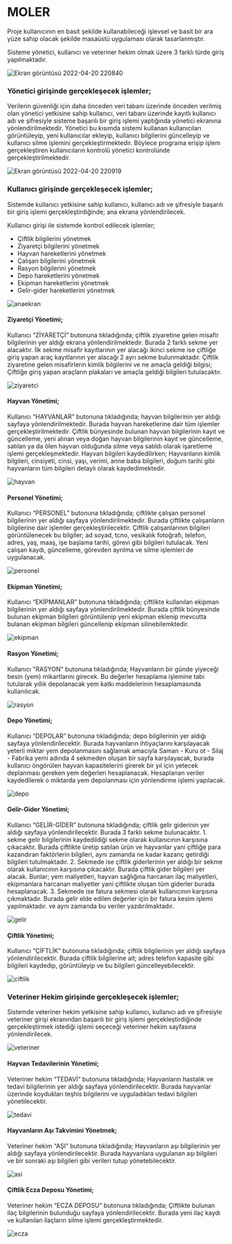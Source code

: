 # MOLER

Proje kullanıcının en basit şekilde kullanabileceği işlevsel ve basit bir ara yüze sahip olacak şekilde masaüstü uygulaması olarak tasarlanmıştır.

Sisteme yönetici, kullanıcı ve veteriner hekim olmak üzere 3 farklı türde giriş yapılmaktadır.


![Ekran görüntüsü 2022-04-20 220840](https://user-images.githubusercontent.com/98388628/164305517-892d9062-3cbb-430c-b353-c778c287d08f.png)


### Yönetici girişinde gerçekleşecek işlemler;
Verilerin güvenliği için daha önceden veri tabanı üzerinde önceden verilmiş olan yönetici yetkisine sahip kullanıcı,
veri tabanı üzerinde kayıtlı kullanıcı adı ve şifresiyle sisteme başarılı bir giriş işlemi yaptığında yönetici ekranına yönlendirilmektedir. Yönetici bu kısımda sistemi kullanan kullanıcıları görüntüleyip, yeni kullanıcılar ekleyip, kullanıcı bilgilerini güncelleyip ve kullanıcı silme işlemini gerçekleştirmektedir. Böylece programa erişip işlem gerçekleştiren kullanıcıların kontrolü yönetici kontrolünde gerçekleştirilmektedir.

![Ekran görüntüsü 2022-04-20 220919](https://user-images.githubusercontent.com/98388628/164306084-9cea84dd-49a4-4aa6-a9f1-946c4634d876.png)



### Kullanıcı girişinde gerçekleşecek işlemler;
Sistemde kullanıcı yetkisine sahip kullanıcı, kullanıcı adı ve şifresiyle başarılı bir giriş
işlemi gerçekleştirdiğinde; ana ekrana yönlendirilecek.

Kullanıcı girişi ile sistemde kontrol edilecek işlemler;
- Çiftlik bilgilerini yönetmek
- Ziyaretçi bilgilerini yönetmek
- Hayvan hareketlerini yönetmek
- Çalışan bilgilerini yönetmek
- Rasyon bilgilerini yönetmek
- Depo hareketlerini yönetmek
- Ekipman hareketlerini yönetmek
- Gelir-gider hareketlerini yönetmek
 
 
![anaekran](https://user-images.githubusercontent.com/98388628/164306118-c6c2854e-8b39-452d-b9ac-bca89abae6aa.png)

#### Ziyaretçi Yönetimi;

Kullanıcı “ZİYARETÇİ” butonuna tıkladığında; çiftlik ziyaretine gelen misafir bilgilerinin yer aldığı ekrana yönlendirilmektedir. Burada 2 farklı sekme yer alacaktır. İlk sekme misafir kayıtlarının yer alacağı ikinci sekme ise çiftliğe giriş yapan araç kayıtlarının yer alacağı 2 ayrı sekme bulunmaktadır. Çiftlik ziyaretine gelen misafirlerin kimlik bilgilerini ve ne amaçla geldiği bilgisi; Çiftliğe giriş yapan araçların plakaları ve amaçla geldiği bilgileri tutulacaktır.

![ziyaretci](https://user-images.githubusercontent.com/98388628/164374014-b43f17c5-88c6-4665-908d-6fe154967ad0.png)

#### Hayvan Yönetimi;

Kullanıcı “HAYVANLAR” butonuna tıkladığında; hayvan bilgilerinin yer aldığı sayfaya yönlendirilmektedir. Burada hayvan hareketlerine dair tüm işlemler gerçekleştirilmektedir. Çiftlik bünyesinde bulunan hayvan bilgilerinin kayıt ve güncelleme, yeni alınan veya doğan hayvan bilgilerinin kayıt ve güncelleme, satılan ya da ölen hayvan olduğunda silme veya satıldı olarak işaretleme işlemi gerçekleşmektedir. Hayvan bilgileri kaydedilirken; Hayvanların kimlik bilgileri, cinsiyeti, cinsi, yaşı, verimi, anne baba bilgileri, doğum tarihi gibi hayvanların tüm bilgileri detaylı olarak kaydedimektedir.

![hayvan](https://user-images.githubusercontent.com/98388628/164375450-4584e95a-e8d5-4f4c-9607-2a673f382c24.png)
 
#### Personel Yönetimi;

Kullanıcı “PERSONEL” butonuna tıkladığında; çiftlikte çalışan personel bilgilerinin yer aldığı sayfaya yönlendirilmektedir. Burada çiftlikte çalışanların bilgilerine dair işlemler gerçekleştirilecektir. Çiftlik çalışanlarının bilgileri görüntülenecek bu bilgiler; ad soyad, tcno, vesikalık fotoğrafı, telefon, adres, yaş, maaş, işe başlama tarihi, görevi gibi bilgileri tutulacak. Yeni çalışan kaydı, güncelleme, görevden ayrılma ve silme işlemleri de uygulanacak.
 
 ![personel](https://user-images.githubusercontent.com/98388628/164376068-8b8928f3-47f5-47e6-a43e-21705d9a16ef.png)

#### Ekipman Yönetimi;

Kullanıcı “EKİPMANLAR” butonuna tıkladığında; çiftlikte kullanılan ekipman bilgilerinin yer aldığı sayfaya yönlendirilmektedir. Burada çiftlik bünyesinde bulunan ekipman bilgileri görüntülenip yeni ekipman eklenip mevcutta bulanan ekipman bilgileri güncellenip ekipman silinebilemktedir.

![ekipman](https://user-images.githubusercontent.com/98388628/164376384-86456983-f29d-438b-948a-bdbddeb81b8e.png)

#### Rasyon Yönetimi;

Kullanıcı "RASYON" butonuna tıkladığında; Hayvanların bir günde yiyeceği besin (yem) mikartlarını girecek. Bu değerler hesaplama işlemine tabi tutularak yıllık depolanacak yem katkı maddelerinin hesaplamasında kullanılıcak.

![rasyon](https://user-images.githubusercontent.com/98388628/164376848-46a8acbc-5e03-4d3c-88ef-e6c620bdb16c.png)

#### Depo Yönetimi;

Kullanıcı “DEPOLAR” butonuna tıkladığında; depo bilgilerinin yer aldığı sayfaya yönlendirilecektir. Burada hayvanların ihtiyaçlarını karşılayacak yeterli miktar yem depolanmasını sağlamak amacıyla Saman - Kuru ot - Silaj - Fabrika yemi  adında 4 sekmeden oluşan bir sayfa karşılayacak, burada kullanıcı öngörülen hayvan kapasitelerini girerek bir yıl için yetecek deplanması gereken yem değerleri hesaplanacak. Hesaplanan veriler kaydedilerek o miktarda yem depolanması için yönlendirme işlemi yapılacak. 

![depo](https://user-images.githubusercontent.com/98388628/164378503-e8dd1783-82c4-482e-81ec-e0ea52eb2e4e.png)

#### Gelir-Gider Yönetimi;

Kullanıcı “GELİR-GİDER” butonuna tıkladığında; çiftlik gelir giderinin yer aldığı sayfaya yönlendirilecektir. Burada 3 farklı sekme bulunacaktır. 1. sekme gelir bilgilerinin kaydedildiği sekme olarak kullanıcının karşısına çıkacaktır. Burada çiftlikte üretip satılan ürün ve hayvanlar yani çiftliğe para kazandıran faktörlerin bilgileri, aynı zamanda ne kadar kazanç getirdiği bilgileri tutulmaktadır. 2. Sekmede ise çiftlik giderlerinin yer aldığı bir sekme olarak kullanıcının karşısına çıkacaktır. Burada çiftlik gider bilgileri yer alacak. Bunlar; yem maliyetleri, hayvan sağlığına harcanan ilaç maliyetleri, ekipmanlara harcanan maliyetler yani çiftlikte oluşan tüm giderler burada hesaplanacak. 3. Sekmede ise fatura sekmesi olarak kullanıcının karşısına çıkmaktadır. Burada gelir elde edilen değerler için bir fatura kesim işlemi yapılmaktadır. ve aynı zamanda bu veriler yazdırılmaktadır.

![gelir](https://user-images.githubusercontent.com/98388628/164380293-938ff2cb-564a-4d24-9fec-455a8126cc53.png)

#### Çiftlik Yönetimi;

Kullanıcı “ÇİFTLİK” butonuna tıkladığında; çiftlik bilgilerinin yer aldığı sayfaya yönlendirilecektir. Burada çiftlik bilgilerine ait; adres telefon kapasite gibi bilgileri kaydedip, görüntüleyip ve bu bilgileri güncelleyebilecektir.

![ciftlik](https://user-images.githubusercontent.com/98388628/164380884-05c8d95f-189a-4884-bc53-89df12dfe329.png)


### Veteriner Hekim girişinde gerçekleşecek işlemler;
Sistemde veteriner hekim yetkisine sahip kullanıcı, kullanıcı adı ve şifresiyle veteriner girişi ekranından başarılı bir
giriş işlemi gerçekleştirdiğinde gerçekleştirmek istediği işlemi seçeceği veteriner hekim sayfasına yönlendirilecek.

![veteriner](https://user-images.githubusercontent.com/98388628/164305829-6c3d5d34-c2a2-4cc7-95a8-29486e83a7bc.png)

#### Hayvan Tedavilerinin Yönetimi;

Veteriner hekim “TEDAVİ” butonuna tıkladığında; Hayvanların hastalık ve tedavi bilgilerinin yer aldığı sayfaya yönlendirilecektir. Burada hayvanlar üzerinde koydukları teşhis bilgilerini ve uyguladıkları tedavi bilgileri yönetilecektir.

![tedavi](https://user-images.githubusercontent.com/98388628/164381829-4a0d3334-ab83-4c7a-9cfd-9b027ffd4564.png)
 
#### Hayvanların Aşı Takvimini Yönetmek;

Veteriner hekim “AŞI” butonuna tıkladığında; Hayvanların aşı bilgilerinin yer aldığı sayfaya yönlendirilecektir. Burada hayvanlara uygulanan aşı bilgileri ve bir sonraki aşı bilgileri gibi verileri tutup yönetebilecektir.

![asi](https://user-images.githubusercontent.com/98388628/164382225-94a06601-1687-4e8d-adbb-116976174cb1.png)

#### Çiftlik Ecza Deposu Yönetimi;

Veteriner hekim “ECZA DEPOSU” butonuna tıkladığında; Çiftlikte bulunan ilaç bilgilerinin bulunduğu sayfaya yönlendirilecektir. Burada yeni ilaç kaydı ve kullanılan ilaçların silme işlemi gerçekleştirmektedir.

![ecza](https://user-images.githubusercontent.com/98388628/164382598-b34a5368-dfd9-4d92-b5a3-2579b333c7dd.png)


 

